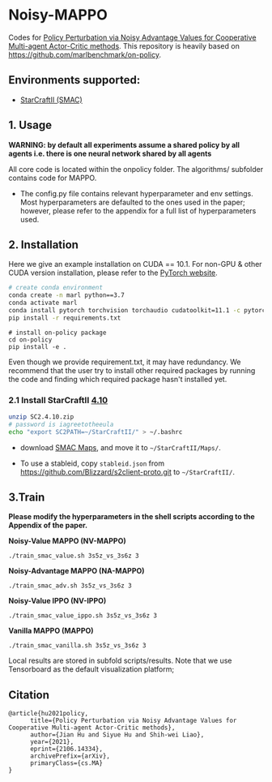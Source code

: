 # Noisy-MAPPO
Codes for [Policy Perturbation via Noisy Advantage Values for Cooperative Multi-agent Actor-Critic methods](https://arxiv.org/abs/2106.14334). This repository is heavily based on https://github.com/marlbenchmark/on-policy. 

## Environments supported:

- [StarCraftII (SMAC)](https://github.com/oxwhirl/smac)

## 1. Usage
**WARNING: by default all experiments assume a shared policy by all agents i.e. there is one neural network shared by all agents**

All core code is located within the onpolicy folder. The algorithms/ subfolder contains code
for MAPPO. 

* The config.py file contains relevant hyperparameter and env settings. Most hyperparameters are defaulted to the ones
used in the paper; however, please refer to the appendix for a full list of hyperparameters used. 

## 2. Installation

 Here we give an example installation on CUDA == 10.1. For non-GPU & other CUDA version installation, please refer to the [PyTorch website](https://pytorch.org/get-started/locally/).

``` Bash
# create conda environment
conda create -n marl python==3.7
conda activate marl
conda install pytorch torchvision torchaudio cudatoolkit=11.1 -c pytorch-lts -c nvidia
pip install -r requirements.txt
```

```
# install on-policy package
cd on-policy
pip install -e .
```

Even though we provide requirement.txt, it may have redundancy. We recommend that the user try to install other required packages by running the code and finding which required package hasn't installed yet.

### 2.1 Install StarCraftII [4.10](http://blzdistsc2-a.akamaihd.net/Linux/SC2.4.10.zip)

``` Bash
unzip SC2.4.10.zip
# password is iagreetotheeula
echo "export SC2PATH=~/StarCraftII/" > ~/.bashrc
```

* download [SMAC Maps](https://github.com/oxwhirl/smac/releases/download/v1/SMAC_Maps_V1.tar.gz), and move it to `~/StarCraftII/Maps/`.

* To use a stableid, copy `stableid.json` from https://github.com/Blizzard/s2client-proto.git to `~/StarCraftII/`.

## 3.Train
**Please modify the hyperparameters in the shell scripts according to the Appendix of the paper.**

**Noisy-Value MAPPO (NV-MAPPO)**

```
./train_smac_value.sh 3s5z_vs_3s6z 3
```

**Noisy-Advantage MAPPO (NA-MAPPO)**

```
./train_smac_adv.sh 3s5z_vs_3s6z 3
```

**Noisy-Value IPPO (NV-IPPO)**

```
./train_smac_value_ippo.sh 3s5z_vs_3s6z 3
```

**Vanilla MAPPO (MAPPO)**

```
./train_smac_vanilla.sh 3s5z_vs_3s6z 3
```

Local results are stored in subfold scripts/results. Note that we use Tensorboard as the default visualization platform;

## Citation
```
@article{hu2021policy,
      title={Policy Perturbation via Noisy Advantage Values for Cooperative Multi-agent Actor-Critic methods}, 
      author={Jian Hu and Siyue Hu and Shih-wei Liao},
      year={2021},
      eprint={2106.14334},
      archivePrefix={arXiv},
      primaryClass={cs.MA}
}
```

